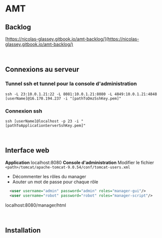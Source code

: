 # AMT

## Backlog
[https://nicolas-glassey.gitbook.io/amt-backlog/](https://nicolas-glassey.gitbook.io/amt-backlog/)

<br/>

## Connexions au serveur
### Tunnel ssh et tunnel pour la console d'administration
`ssh -L 23:10.0.1.21:22 -L 8081:10.0.1.21:8080 -L 4849:10.0.1.21:4848 [userName]@16.170.194.237 -i "[pathToDmzSshKey.pem]"`

### Connexion ssh
`ssh [userName]@localhost -p 23 -i "[pathToApplicationServerSshKey.pem]"`

</br>

## Interface web
**Application**
localhost:8080
**Console d'administration**
Modifier le fichier `<path>/tomcat/apache-tomcat-9.0.54/conf/tomcat-users.xml`
- Décommenter les rôles du manager
- Aouter un mot de passe pour chaque rôle
````xml
  <user username="admin" password="admin" roles="manager-gui"/>
  <user username="robot" password="robot" roles="manager-script"/>
````
localhost:8080/manager/html

</br>

## Installation 



